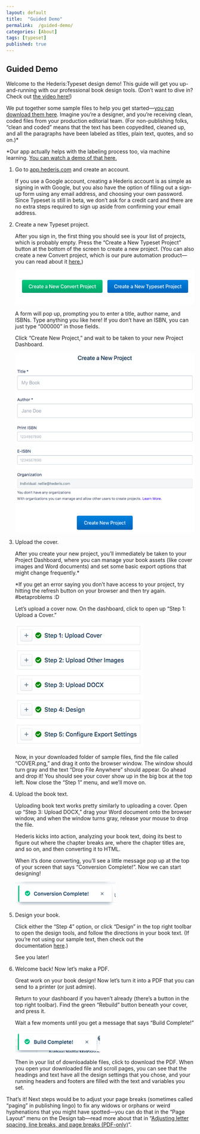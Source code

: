 ```yaml
---
layout: default
title:  "Guided Demo"
permalink:  /guided-demo/
categories: [About]
tags: [typeset]
published: true
---
```


<section data-type="chapter" class="hsecchapter" data-hederis-type="hsecchapter" id="guided-demo" data-pi-attrs="id: guided-demo; data-tags: typeset;" role="doc-chapter" data-tags="typeset" data-author-name=" " data-book-title=" " title="Guided Demo"><h1 data-hederis-type="hblkchaptitle" class="hblkchaptitle" id="pvdbF2jK5">Guided Demo</h1>
    <p class="hblkp" data-hederis-type="hblkp" id="pSma505oE">Welcome to the Hederis:Typeset design demo! This guide will get you up-and-running with our professional book design tools. (Don&#8217;t want to dive in? Check out&#160;<a href="https://youtu.be/KjJA1HvvEhw" target="_blank" id="p6svjkION"><span class="Hyperlink" id="pxmisYva9">the video here!</span></a>)</p>
    <p class="hblkp" data-hederis-type="hblkp" id="proX0k1Z1">We put together some sample files to help you get started&#8212;<a href="https://www.dropbox.com/s/0t99hotj0svng8h/hederis-demo-files.zip?dl=0" target="_blank" id="pf5RBJprs"><span class="Hyperlink" id="puG3UShJg">you can download them here</span></a>. Imagine you&#8217;re a designer, and you&#8217;re receiving clean, coded files from your production editorial team. (For non-publishing folks, &#8220;clean and coded&#8221; means that the text has been copyedited, cleaned up, and all the paragraphs have been labeled as titles, plain text, quotes, and so on.)*</p>
    <p class="hblkp" data-hederis-type="hblkp" id="pHPlmzqVl">*Our app actually helps with the labeling process too, via machine learning.&#160;<a href="https://www.youtube.com/embed/vyuVLK4JIkg" target="_blank" id="pC87emsMR"><span class="Hyperlink" id="pi0GxtahK">You can watch a demo of that here.</span></a></p>
    <ol class="hwprnumlist" data-hederis-type="hwprnumlist" id="phsMtwfhn"><li class="hblkoli" data-hederis-type="hblkoli" id="liTHTdl4SP"><p class="hblkoli" data-hederis-type="hblklip" id="pKvKtCrda">Go to&#160;<a href="http://app.hederis.com/" target="_blank" id="ptjdndjB0"><span class="Hyperlink" id="p2STwFAGy">app.hederis.com</span></a>&#160;and create an account.</p><p class="hblklicont" data-hederis-type="hblklicont" id="pR1amscIF">If you use a Google account, creating a Hederis account is as simple as signing in with Google, but you also have the option of filling out a sign-up form using any email address, and choosing your own password. Since Typeset is still in beta, we don&#8217;t ask for a credit card and there are no extra steps required to sign up aside from confirming your email address.</p>
    </li>
    <li class="hblkoli" data-hederis-type="hblkoli" id="limfeXb0yR"><p class="hblkoli" data-hederis-type="hblklip" id="poeOELh4U">Create a new Typeset project.</p><p class="hblklicont" data-hederis-type="hblklicont" id="phZM8OpJc">After you sign in, the first thing you should see is your list of projects, which is probably empty. Press the &#8220;Create a New Typeset Project&#8221; button at the bottom of the screen to create a new project. (You can also create a new Convert project, which is our pure automation product&#8212;you can read about it&#160;<a href="https://www.hederis.com/products.html" target="_blank" id="pT6rvN0uj"><span class="Hyperlink" id="pcJSAaXQH">here.</span></a>)</p>
    <img data-hederis-type="hblkimg" class="hblkimg" id="pMLamyOh2" src="/images/createprojectbutton.png" data-img-src="createprojectbutton.png"/>
    <p class="hblklicont" data-hederis-type="hblklicont" id="p2PfDhGTH">A form will pop up, prompting you to enter a title, author name, and ISBNs. Type anything you like here! If you don&#8217;t have an ISBN, you can just type &#8220;000000&#8221; in those fields.</p>
    <p class="hblklicont" data-hederis-type="hblklicont" id="pWBosW14o">Click &#8220;Create New Project,&#8221; and wait to be taken to your new Project Dashboard.</p>
    <img data-hederis-type="hblkimg" class="hblkimg" id="p4PmQHgWw" src="/images/createnewproject.png" data-img-src="createnewproject.png"/>
    </li>
    <li class="hblkoli" data-hederis-type="hblkoli" id="liiQXYDzHL"><p class="hblkoli" data-hederis-type="hblklip" id="p0ZfxGCFW">Upload the cover.</p><p class="hblklicont" data-hederis-type="hblklicont" id="pbhzfA49L">After you create your new project, you&#8217;ll immediately be taken to your Project Dashboard, where you can manage your book assets (like cover images and Word documents) and set some basic export options that might change frequently.*</p>
    <p class="hblklicont" data-hederis-type="hblklicont" id="pNPIYNHap">*If you get an error saying you don&#8217;t have access to your project, try hitting the refresh button on your browser and then try again. #betaproblems :D</p>
    <p class="hblklicont" data-hederis-type="hblklicont" id="pyUYs4CFm">Let&#8217;s upload a cover now. On the dashboard, click to open up &#8220;Step 1: Upload a Cover.&#8221;</p>
    <img data-hederis-type="hblkimg" class="hblkimg" id="pTlFsjsFs" src="/images/uploadacover.png" data-img-src="uploadacover.png"/>
    <p class="hblklicont" data-hederis-type="hblklicont" id="p8Qnkfpvh">Now, in your downloaded folder of sample files, find the file called &#8220;COVER.png,&#8221; and drag it onto the browser window. The window should turn gray and the text &#8220;Drop File Anywhere&#8221; should appear. Go ahead and drop it! You should see your cover show up in the big box at the top left. Now close the &#8220;Step 1&#8221; menu, and we&#8217;ll move on.</p>
    </li>
    <li class="hblkoli" data-hederis-type="hblkoli" id="li52q6ignn"><p class="hblkoli" data-hederis-type="hblklip" id="pDp8fXWHK">Upload the book text.</p><p class="hblklicont" data-hederis-type="hblklicont" id="pnlaj3fbG">Uploading book text works pretty similarly to uploading a cover. Open up &#8220;Step 3: Upload DOCX,&#8221; drag your Word document onto the browser window, and when the window turns gray, release your mouse to drop the file.</p>
    <p class="hblklicont" data-hederis-type="hblklicont" id="p0T3z91dP">Hederis kicks into action, analyzing your book text, doing its best to figure out where the chapter breaks are, where the chapter titles are, and so on, and then converting it to HTML.</p>
    <p class="hblklicont" data-hederis-type="hblklicont" id="pW24RBpuW">When it&#8217;s done converting, you&#8217;ll see a little message pop up at the top of your screen that says &#8220;Conversion Complete!&#8221;. Now we can start designing!</p>
    <img data-hederis-type="hblkimg" class="hblkimg" id="pVx4HnRHY" src="/images/conversioncomplete.png" data-img-src="conversioncomplete.png"/>
    </li>
    <li class="hblkoli" data-hederis-type="hblkoli" id="lizfcxFMBe"><p class="hblkoli" data-hederis-type="hblklip" id="pnbIuD28Q">Design your book.</p><p class="hblklicont" data-hederis-type="hblklicont" id="prDTUkIHp">Click either the &#8220;Step 4&#8221; option, or click &#8220;Design&#8221; in the top right toolbar to open the design tools, and follow the directions in your book text. (If you&#8217;re not using our sample text, then check out the documentation&#160;<a href="https://www.hederis.com/demo.html" target="_blank" id="pJLldKEt7"><span class="Hyperlink" id="p0R8Qpair">here</span></a>.)</p>
    <p class="hblklicont" data-hederis-type="hblklicont" id="px2hIxitX">See you later!</p>
    </li>
    <li class="hblkoli" data-hederis-type="hblkoli" id="liOYVPFiUs"><p class="hblkoli" data-hederis-type="hblklip" id="pZu61V2Kd">Welcome back! Now let&#8217;s make a PDF.</p><p class="hblklicont" data-hederis-type="hblklicont" id="pCtNqyh6F">Great work on your book design! Now let&#8217;s turn it into a PDF that you can send to a printer (or just admire).</p>
    <p class="hblklicont" data-hederis-type="hblklicont" id="pbFgckLTm">Return to your dashboard if you haven&#8217;t already (there&#8217;s a button in the top right toolbar). Find the green &#8220;Rebuild&#8221; button beneath your cover, and press it.</p>
    <p class="hblklicont" data-hederis-type="hblklicont" id="p91QnN5mp">Wait a few moments until you get a message that says &#8220;Build Complete!&#8221;</p>
    <img data-hederis-type="hblkimg" class="hblkimg" id="p0kJQxkot" src="/images/buildcomplete.png" data-img-src="buildcomplete.png"/>
    <p class="hblklicont" data-hederis-type="hblklicont" id="p4sPwYnn4">Then in your list of downloadable files, click to download the PDF. When you open your downloaded file and scroll pages, you can see that the headings and text have all the design settings that you chose, and your running headers and footers are filled with the text and variables you set.</p>
    </li>
    </ol>
    <p class="hblkp" data-hederis-type="hblkp" id="pHeuaDTIN">That&#8217;s it! Next steps would be to adjust your page breaks (sometimes called &#8220;paging&#8221; in publishing lingo) to fix any widows or orphans or weird hyphenations that you might have spotted&#8212;you can do that in the &#8220;Page Layout&#8221; menu on the Design tab&#8212;read more about that in &#8220;<a href="{% post_url 2019-10-21-41-AdjustingletterspacinglinebreaksandpagebreaksPDF-only %}" id="p8porzNY7"><span class="Hyperlink" id="pBJmfQkXp">Adjusting letter spacing, line breaks, and page breaks (PDF-only)</span></a>&#8221;.</p>
    </section>
    